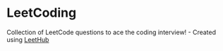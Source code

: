 # LeetCoding
Collection of LeetCode questions to ace the coding interview! - Created using [LeetHub](https://github.com/minjungsung/leethub)
